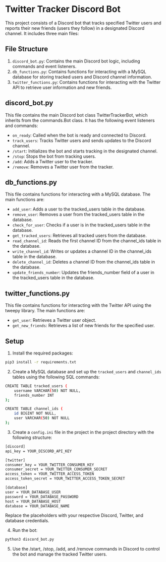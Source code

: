 # Twitter Tracker Discord Bot

This project consists of a Discord bot that tracks specified Twitter users and reports their new friends (users they follow) in a designated Discord channel. It includes three main files:

## File Structure

1. `discord_bot.py`: Contains the main Discord bot logic, including commands and event listeners.
2. `db_functions.py`: Contains functions for interacting with a MySQL database for storing tracked users and Discord channel information.
3. `twitter_functions.py`: Contains functions for interacting with the Twitter API to retrieve user information and new friends.

## discord_bot.py

This file contains the main Discord bot class TwitterTrackerBot, which inherits from the commands.Bot class. It has the following event listeners and commands:

- `on_ready`: Called when the bot is ready and connected to Discord.
- `track_users`: Tracks Twitter users and sends updates to the Discord channel.
- `/start`: Initializes the bot and starts tracking in the designated channel.
- `/stop`: Stops the bot from tracking users.
- `/add`: Adds a Twitter user to the tracker.
- `/remove`: Removes a Twitter user from the tracker.

## db_functions.py

This file contains functions for interacting with a MySQL database. The main functions are:

- `add_user`: Adds a user to the tracked_users table in the database.
- `remove_user`: Removes a user from the tracked_users table in the database.
- `check_for_user`: Checks if a user is in the tracked_users table in the database.
- `get_tracked_users`: Retrieves all tracked users from the database.
- `read_channel_id`: Reads the first channel ID from the channel_ids table in the database.
- `write_channel_id`: Writes or updates a channel ID in the channel_ids table in the database.
- `delete_channel_id`: Deletes a channel ID from the channel_ids table in the database.
- `update_friends_number`: Updates the friends_number field of a user in the tracked_users table in the database.

## twitter_functions.py

This file contains functions for interacting with the Twitter API using the tweepy library. The main functions are:

- `get_user`: Retrieves a Twitter user object.
- `get_new_friends`: Retrieves a list of new friends for the specified user.

## Setup

1. Install the required packages:

```sh
pip3 install -r requirements.txt
```

2. Create a MySQL database and set up the `tracked_users` and `channel_ids` tables using the following SQL commands:

```sh
CREATE TABLE tracked_users (
    username VARCHAR(50) NOT NULL,
    friends_number INT
);

CREATE TABLE channel_ids (
    id BIGINT NOT NULL,
    user VARCHAR(50) NOT NULL
);
```

3. Create a `config.ini` file in the project in the project directory with the following structure:

```sh
[discord]
api_key = YOUR_DISCORD_API_KEY

[twitter]
consumer_key = YOUR_TWITTER_CONSUMER_KEY
consumer_secret = YOUR_TWITTER_CONSUMER_SECRET
access_token = YOUR_TWITTER_ACCESS_TOKEN
access_token_secret = YOUR_TWITTER_ACCESS_TOKEN_SECRET

[database]
user = YOUR_DATABASE_USER
password = YOUR_DATABASE_PASSWORD
host = YOUR_DATABASE_HOST
database = YOUR_DATABASE_NAME
```

Replace the placeholders with your respective Discord, Twitter, and database credentials.

4. Run the bot:

```sh
python3 discord_bot.py
```

5. Use the /start, /stop, /add, and /remove commands in Discord to control the bot and manage the tracked Twitter users.